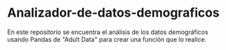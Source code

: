 # Analizador-de-datos-demograficos
En este repositorio se encuentra el análisis de los datos demográficos usando Pandas de "Adult Data" para crear una función que lo realice.  
